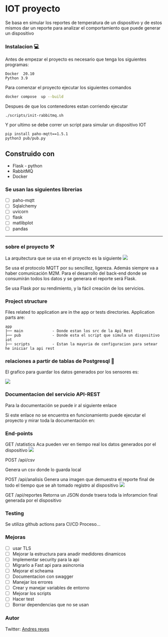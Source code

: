 # IOT proyecto

Se basa en simular los reportes de temperatura de un dispositivo y de estos mismos dar un reporte para analizar el comportamiento que puede generar un dispositivo

### Instalacion 💻

Antes de empezar el proyecto es necesario que tenga los siguientes programas:
```
Docker  20.10
Python 3.9
```

Para comenzar el proyecto ejecutar los siguientes comandos
``` bash
docker compose  up --build
```
Despues de que los contenedores estan corriendo ejecutar
```
./scripts/init-rabbitmq.sh
```
Y por ultimo se debe correr un script para simular un dispositivo IOT
```
pip install paho-mqtt==1.5.1
python3 pub/pub.py
```
## Construido con

- Flask - python
- RabbitMQ
- Docker

### Se usan las siguientes librerias

- [ ] paho-mqtt
- [ ] Sqlalchemy
- [ ] uvicorn
- [ ] flask
- [ ] matlibplot
- [ ] pandas

---
### sobre el proyecto ⚒
La arquitectura que se usa en el proyecto es la siguiente
![](https://i.imgur.com/DlyHDF9.png)

Se usa el protocolo MQTT por su sencillez, ligereza. Además siempre va a haber comunicación M2M. Para el desarrollo del back-end donde se consumirán todos los datos y se generara el reporte será Flask.

Se usa Flask por su rendimiento, y la fácil creación de los servicios.


### Project structure
Files related to application are in the app or tests directories. Application parts are:

```
app
├── main             - Donde estan los src de la Api Rest
├── pub              - Donde esta el script que simula un dispositivo iot
├── scripts          - Estan la mayoria de configuracion para setear he iniciar la api rest
```

### relaciones a partir de tablas de Postgresql 🧾
El grafico para guardar los datos generados por los sensores es:

![](https://i.imgur.com/NJZ8mKS.png)


### Documentacion del servicio API-REST
Para la documentación se puede ir al siguiente enlace

Si este enlace no se encuentra en funcionamiento puede ejecutar el proyecto y mirar toda la documentación en:

### End-points

GET /statistics
Aca pueden ver en tiempo real los datos generados por el dispositivo
![](https://i.imgur.com/bgLfJjY.png)

POST /api/csv

Genera un csv donde lo guarda local


POST /api/analisis
Genera una imagen que demuestra el reporte final de todo el tiempo que se ah tomado registro al dispositivo
![](https://i.imgur.com/1d635oH.png)


GET /api/reportes
Retorna un JSON donde traera toda la inforamcion final generada por el dispositivo


### Testing
Se utiliza github actions para CI/CD
Proceso...

### Mejoras
- [ ] usar TLS
- [ ] Mejorar la estructura para anadir medidores dinamicos
- [ ] Implementar security para la api
- [ ] Migrarlo a Fast api para asincronia
- [ ] Mejorar el scheama
- [ ] Documentacion con swagger
- [ ] Manejar los errores
- [ ] Crear y manejar variables de entorno
- [ ] Mejorar los scripts
- [ ] Hacer test
- [ ] Borrar dependencias que no se usan

### Autor
Twitter: [Andres reyes](https://twitter.com/andres_vanml)


